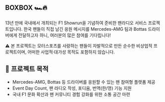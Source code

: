 ## BOXBOX 🏎️🔥

13년 만에 국내에서 개최되는 F1 Showrun을 기념하여 준비한 팬라디오 서비스 프로젝트입니다.
한국 팬들이 직접 남긴 응원 메시지를 Mercedes-AMG 팀과 Bottas 드라이버에게 전달하고자 하니, 여러분의 많은 참여를 기다립니다!

⚠️ 본 프로젝트는 모터스포츠를 사랑하는 팬들이 자발적으로 만든 순수한 비상업적 프로젝트이며, 어떠한 사업적·대가성 목적도 포함하지 않습니다.

## 🔸 프로젝트 목적

-   Mercedes-AMG, Bottas 등 드라이버를 응원할 수 있는 팬 참여형 플랫폼 제공
-   Event Day Count, 팬 라디오 작성, 포디움, 번역(한/영) 기능 지원
-   국내 F1 문화 확산과 팬 커뮤니티 경험 강화를 위한 소통 공간 마련
